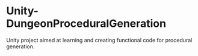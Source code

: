 # Unity-DungeonProceduralGeneration
Unity project aimed at learning and creating functional code for procedural generation.

